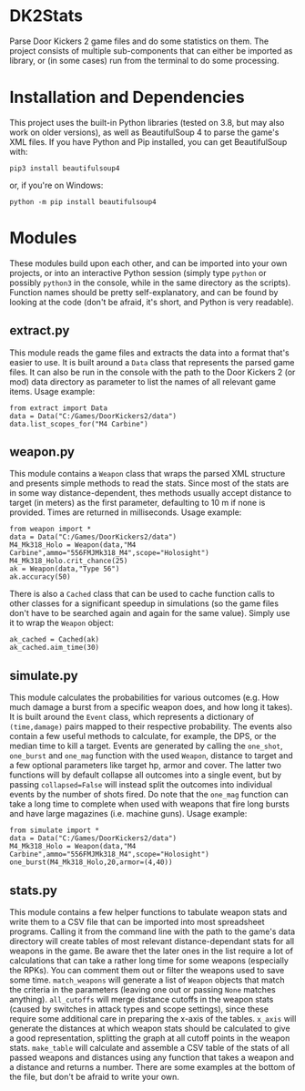 # DK2Stats
Parse Door Kickers 2 game files and do some statistics on them.
The project consists of multiple sub-components that can either be imported as library, or (in some cases) run from the terminal to do some processing.

# Installation and Dependencies
This project uses the built-in Python libraries (tested on 3.8, but may also work on older versions), as well as BeautifulSoup 4 to parse the game's XML files.
If you have Python and Pip installed, you can get BeautifulSoup with:

    pip3 install beautifulsoup4
     
or, if you're on Windows:

    python -m pip install beautifulsoup4
    
# Modules
These modules build upon each other, and can be imported into your own projects, or into an interactive Python session (simply type `python` or possibly `python3` in the console, while in the same directory as the scripts). Function names should be pretty self-explanatory, and can be found by looking at the code (don't be afraid, it's short, and Python is very readable).

## extract.py
This module reads the game files and extracts the data into a format that's easier to use. It is built around a `Data` class that represents the parsed game files. It can also be run in the console with the path to the Door Kickers 2 (or mod) data directory as parameter to list the names of all relevant game items.
Usage example:

    from extract import Data
    data = Data("C:/Games/DoorKickers2/data")
    data.list_scopes_for("M4 Carbine")

## weapon.py
This module contains a `Weapon` class that wraps the parsed XML structure and presents simple methods to read the stats. Since most of the stats are in some way distance-dependent, thes methods usually accept distance to target (in meters) as the first parameter, defaulting to 10 m if none is provided. Times are returned in milliseconds.
Usage example:

    from weapon import *
    data = Data("C:/Games/DoorKickers2/data")
    M4_Mk318_Holo = Weapon(data,"M4 Carbine",ammo="556FMJMk318_M4",scope="Holosight")
    M4_Mk318_Holo.crit_chance(25)
    ak = Weapon(data,"Type 56")
    ak.accuracy(50)

There is also a `Cached` class that can be used to cache function calls to other classes for a significant speedup in simulations (so the game files don't have to be searched again and again for the same value). Simply use it to wrap the `Weapon` object:

    ak_cached = Cached(ak)
    ak_cached.aim_time(30)

## simulate.py
This module calculates the probabilities for various outcomes (e.g. How much damage a burst from a specific weapon does, and how long it takes). It is built around the `Event` class, which represents a dictionary of `(time,damage)` pairs mapped to their respective probability. The events also contain a few useful methods to calculate, for example, the DPS, or the median time to kill a target. Events are generated by calling the `one_shot`, `one_burst` and `one_mag` function with the used `Weapon`, distance to target and a few optional parameters like target hp, armor and cover. The latter two functions will by default collapse all outcomes into a single event, but by passing `collapsed=False` will instead split the outcomes into individual events by the number of shots fired. Do note that the `one_mag` function can take a long time to complete when used with weapons that fire long bursts and have large magazines (i.e. machine guns).
Usage example:

    from simulate import *
    data = Data("C:/Games/DoorKickers2/data")
    M4_Mk318_Holo = Weapon(data,"M4 Carbine",ammo="556FMJMk318_M4",scope="Holosight")
    one_burst(M4_Mk318_Holo,20,armor=(4,40))

## stats.py
This module contains a few helper functions to tabulate weapon stats and write them to a CSV file that can be imported into most spreadsheet programs. Calling it from the command line with the path to the game's data directory will create tables of most relevant distance-dependant stats for all weapons in the game. Be aware thet the later ones in the list require a lot of calculations that can take a rather long time for some weapons (especially the RPKs). You can comment them out or filter the weapons used to save some time.
`match_weapons` will generate a list of `Weapon` objects that match the criteria in the parameters (leaving one out or passing `None` matches anything).
`all_cutoffs` will merge distance cutoffs in the weapon stats (caused by switches in attack types and scope settings), since these require some additional care in preparing the x-axis of the tables.
`x_axis` will generate the distances at which weapon stats should be calculated to give a good representation, splitting the graph at all cutoff points in the weapon stats.
`make_table` will calculate and assemble a CSV table of the stats of all passed weapons and distances using any function that takes a weapon and a distance and returns a number. There are some examples at the bottom of the file, but don't be afraid to write your own.
